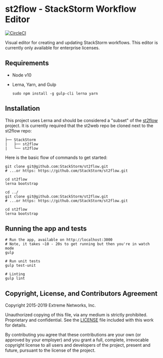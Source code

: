 # st2flow - StackStorm Workflow Editor

[![CircleCI](https://circleci.com/gh/StackStorm/st2flow.svg?style=shield&circle-token=ab4b62655342fb8d0f1abbb7c5ec3e92425a71b8)](https://circleci.com/gh/StackStorm/st2flow)

Visual editor for creating and updating StackStorm workflows. This editor is currently only available for enterprise licenses.

## Requirements

- Node v10
- Lerna, Yarn, and Gulp
    
    ```
    sudo npm install -g gulp-cli lerna yarn
    ```

## Installation

This project uses Lerna and should be considered a "subset" of the [st2flow](https://github.com/StackStorm/st2web) project. It is currently required that the st2web repo be cloned next to the st2flow repo:

```
├── StackStorm
|   ├── st2flow
|   └── st2flow
```

Here is the basic flow of commands to get started:

```
git clone git@github.com:StackStorm/st2flow.git
# ...or https: https://github.com/StackStorm/st2flow.git

cd st2flow
lerna bootstrap

cd ../
git clone git@github.com:StackStorm/st2flow.git
# ...or https: https://github.com/StackStorm/st2flow.git

cd st2flow
lerna bootstrap
```

## Running the app and tests

```
# Run the app, available on http://localhost:3000
# Note, it takes ~10 - 20s to get running but then you're in watch mode
gulp

# Run unit tests
gulp test-unit

# Linting
gulp lint
```

## Copyright, License, and Contributors Agreement

Copyright 2015-2019 Extreme Networks, Inc.

Unauthorized copying of this file, via any medium is strictly prohibited. Proprietary and confidential. See the [LICENSE](LICENSE) file included with this work for details.

By contributing you agree that these contributions are your own (or approved by your employer) and you grant a full, complete, irrevocable copyright license to all users and developers of the project, present and future, pursuant to the license of the project.
